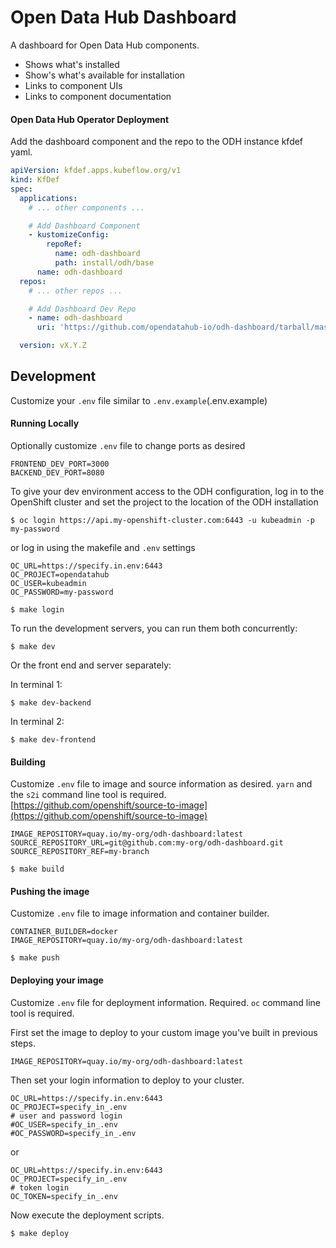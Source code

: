 Open Data Hub Dashboard
=======================

A dashboard for Open Data Hub components.

- Shows what's installed
- Show's what's available for installation
- Links to component UIs
- Links to component documentation


#### Open Data Hub Operator Deployment
Add the dashboard component and the repo to the ODH instance kfdef yaml.  
```yaml
apiVersion: kfdef.apps.kubeflow.org/v1
kind: KfDef
spec:
  applications:
    # ... other components ...

    # Add Dashboard Component
    - kustomizeConfig:
        repoRef:
          name: odh-dashboard
          path: install/odh/base
      name: odh-dashboard
  repos:
    # ... other repos ...

    # Add Dashboard Dev Repo 
    - name: odh-dashboard
      uri: 'https://github.com/opendatahub-io/odh-dashboard/tarball/master'

  version: vX.Y.Z
```

## Development
Customize your `.env` file similar to `.env.example`(.env.example)

#### Running Locally
Optionally customize `.env` file to change ports as desired
```.env
FRONTEND_DEV_PORT=3000
BACKEND_DEV_PORT=8080
```

To give your dev environment access to the ODH configuration, log in to the OpenShift cluster and set the project to the location of the ODH installation
```shell script
$ oc login https://api.my-openshift-cluster.com:6443 -u kubeadmin -p my-password
```
or log in using the makefile and `.env` settings
```.env
OC_URL=https://specify.in.env:6443
OC_PROJECT=opendatahub
OC_USER=kubeadmin
OC_PASSWORD=my-password
```
```shell script
$ make login
```

To run the development servers, you can run them both concurrently:
```shell script
$ make dev
```

Or the front end and server separately:

In terminal 1:
```shell script
$ make dev-backend
```
In terminal 2:
```shell script
$ make dev-frontend
```

#### Building
Customize `.env` file to image and source information as desired. `yarn` and the `s2i` command line tool is required.  [https://github.com/openshift/source-to-image](https://github.com/openshift/source-to-image)
```.env
IMAGE_REPOSITORY=quay.io/my-org/odh-dashboard:latest
SOURCE_REPOSITORY_URL=git@github.com:my-org/odh-dashboard.git
SOURCE_REPOSITORY_REF=my-branch
```
```shell script
$ make build
```

#### Pushing the image
Customize `.env` file to image information and container builder.
```.env
CONTAINER_BUILDER=docker
IMAGE_REPOSITORY=quay.io/my-org/odh-dashboard:latest
```
```shell script
$ make push
```

#### Deploying your image
Customize `.env` file for deployment information.  Required.  `oc` command line tool is required.

First set the image to deploy to your custom image you've built in previous steps.
```.env
IMAGE_REPOSITORY=quay.io/my-org/odh-dashboard:latest
```

Then set your login information to deploy to your cluster.
```.env
OC_URL=https://specify.in.env:6443
OC_PROJECT=specify_in_.env
# user and password login
#OC_USER=specify_in_.env
#OC_PASSWORD=specify_in_.env
```
or
```.env
OC_URL=https://specify.in.env:6443
OC_PROJECT=specify_in_.env
# token login
OC_TOKEN=specify_in_.env
```

Now execute the deployment scripts.
```shell script
$ make deploy
```

